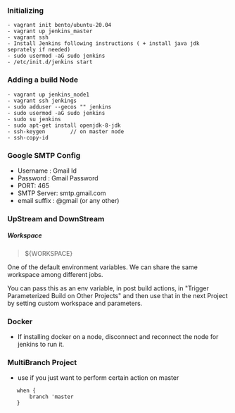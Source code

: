 ### Initializing

```
- vagrant init bento/ubuntu-20.04
- vagrant up jenkins_master
- vagrant ssh
- Install Jenkins following instructions ( + install java jdk seprately if needed)
- sudo usermod -aG sudo jenkins
- /etc/init.d/jenkins start
```

### Adding a build Node

```
- vagrant up jenkins_node1
- vagrant ssh jenkings
- sudo adduser --gecos "" jenkins
- sudo usermod -aG sudo jenkins
- sudo su jenkins
- sudo apt-get install openjdk-8-jdk
- ssh-keygen        // on master node
- ssh-copy-id
```

### Google SMTP Config

- Username : Gmail Id
- Password : Gmail Password
- PORT: 465
- SMTP Server: smtp.gmail.com
- email suffix : @gmail (or any other)

### UpStream and DownStream

##### Workspace

> \${WORKSPACE}

One of the default environment variables. We can share the same workspace among different jobs.

You can pass this as an env variable, in post build actions, in "Trigger Parameterized Build on Other Projects" and then use that in the next Project by setting custom workspace and parameters.

### Docker

- If installing docker on a node, disconnect and reconnect the node for jenkins to run it.

### MultiBranch Project

- use if you just want to perform certain action on master

```
   when {
       branch 'master
   }
```
